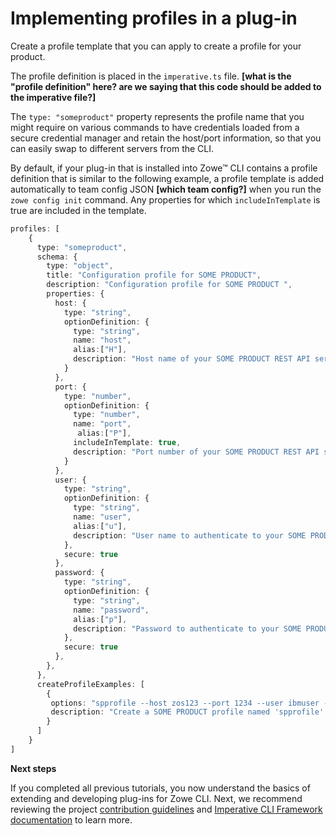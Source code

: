 # Implementing profiles in a plug-in

Create a profile template that you can apply to create a profile for your product.  

The profile definition is placed in the `imperative.ts` file. **[what is the "profile definition" here? are we saying that this code should be added to the imperative file?]**

The `type: "someproduct"` property represents the profile name that you might require on various commands to have credentials loaded from a secure credential manager and retain the host/port information, so that you can easily swap to different servers from the CLI.

 By default, if your plug-in that is installed into Zowe™ CLI contains a profile definition that is similar to the following example, a profile template is added automatically to team config JSON **[which team config?]** when you run the `zowe config init` command. Any properties for which `includeInTemplate` is true are included in the template.


```typescript
profiles: [
    {
      type: "someproduct",
      schema: {
        type: "object",
        title: "Configuration profile for SOME PRODUCT",
        description: "Configuration profile for SOME PRODUCT ",
        properties: {
          host: {
            type: "string",
            optionDefinition: {
              type: "string",
              name: "host",
              alias:["H"],
              description: "Host name of your SOME PRODUCT REST API server"
            }
          },
          port: {
            type: "number",
            optionDefinition: {
              type: "number",
              name: "port",
               alias:["P"],         
              includeInTemplate: true,
              description: "Port number of your SOME PRODUCT REST API server"
            }
          },
          user: {
            type: "string",
            optionDefinition: {
              type: "string",
              name: "user",
              alias:["u"],          
              description: "User name to authenticate to your SOME PRODUCT REST API server"
            },
            secure: true
          },
          password: {
            type: "string",
            optionDefinition: {
              type: "string",
              name: "password",
              alias:["p"],          
              description: "Password to authenticate to your SOME PRODUCT REST API server"
            },
            secure: true
          },
        },
      },
      createProfileExamples: [
        {
         options: "spprofile --host zos123 --port 1234 --user ibmuser --password myp4ss",
         description: "Create a SOME PRODUCT profile named 'spprofile' to connect to SOME PRODUCT at host zos123 and port 1234"
        }
      ]
    }
]
```

**Next steps**

If you completed all previous tutorials, you now understand the basics of extending and developing plug-ins for Zowe CLI. Next, we recommend reviewing the project [contribution guidelines](cli-devTutorials.md#contribution-guidelines) and [Imperative CLI Framework documentation](cli-devTutorials.md#imperative-cli-framework-documentation) to learn more.